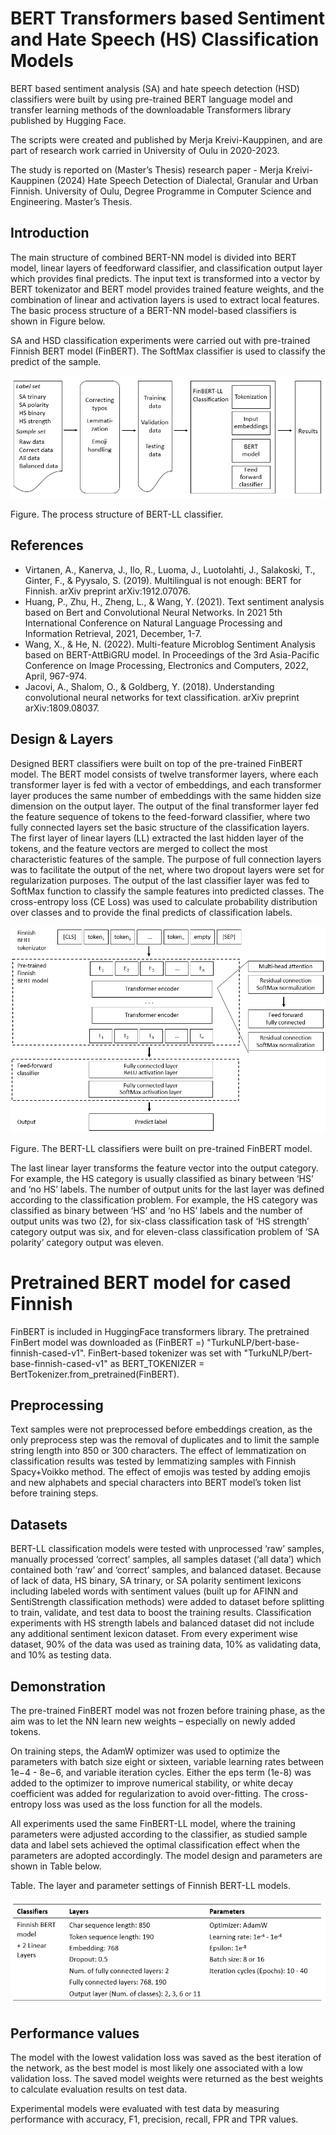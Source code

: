 # BERT Transformers based Sentiment and Hate Speech (HS) Classification Models

BERT based sentiment analysis (SA) and hate speech detection (HSD) classifiers were built by using pre-trained BERT language model and transfer learning methods of the downloadable Transformers library published by Hugging Face. 

The scripts were created and published by Merja Kreivi-Kauppinen, and
are part of research work carried in University of Oulu in 2020-2023.

The study is reported on (Master’s Thesis) research paper - 
Merja Kreivi-Kauppinen (2024) Hate Speech Detection of Dialectal, Granular and Urban Finnish. 
University of Oulu, Degree Programme in Computer Science and Engineering. Master’s Thesis.



## Introduction

The main structure of combined BERT-NN model is divided into BERT model, linear layers of feedforward classifier, and classification output layer which provides final predicts. The input text is transformed into a vector by BERT tokenizator and BERT model provides trained feature weights, and the combination of linear and activation layers is used to extract local features. The basic process structure of a BERT-NN model-based classifiers is shown in Figure below.

SA and HSD classification experiments were carried out with pre-trained Finnish BERT model (FinBERT). The SoftMax classifier is used to classify the predict of the sample.

![alt text](images/BERT_LL_model.png)

Figure. The process structure of BERT-LL classifier.



## References

 - Virtanen, A., Kanerva, J., Ilo, R., Luoma, J., Luotolahti, J., Salakoski, T., Ginter, F., & Pyysalo, S. (2019). Multilingual is not enough: BERT for Finnish. arXiv preprint arXiv:1912.07076. 
 - Huang, P., Zhu, H., Zheng, L., & Wang, Y. (2021). Text sentiment analysis based on Bert and Convolutional Neural Networks. In 2021 5th International Conference on Natural Language Processing and Information Retrieval, 2021, December, 1-7.
 - Wang, X., & He, N. (2022). Multi-feature Microblog Sentiment Analysis based on BERT-AttBiGRU model. In Proceedings of the 3rd Asia-Pacific Conference on Image Processing, Electronics and Computers, 2022, April, 967-974.
 - Jacovi, A., Shalom, O., & Goldberg, Y. (2018). Understanding convolutional neural networks for text classification. arXiv preprint arXiv:1809.08037.



## Design & Layers

Designed BERT classifiers were built on top of the pre-trained FinBERT model. The BERT model consists of twelve transformer layers, where each transformer layer is fed with a vector of embeddings, and each transformer layer produces the same number of embeddings with the same hidden size dimension on the output layer. The output of the final transformer layer fed the feature sequence of tokens to the feed-forward classifier, where two fully connected layers set the basic structure of the classification layers. The first layer of linear layers (LL) extracted the last hidden layer of the tokens, and the feature vectors are merged to collect the most characteristic features of the sample. The purpose of full connection layers was to facilitate the output of the net, where two dropout layers were set for regularization purposes. The output of the last classifier layer was fed to SoftMax function to classify the sample features into predicted classes. The cross-entropy loss (CE Loss) was used to calculate probability distribution over classes and to provide the final predicts of classification labels. 

![alt text](images/FinBERT_model.png)

Figure. The BERT-LL classifiers were built on pre-trained FinBERT model.

The last linear layer transforms the feature vector into the output category. For example, the HS category is usually classified as binary between ‘HS’ and ‘no HS’ labels. 
The number of output units for the last layer was defined according to the classification problem. 
For example, the HS category was classified as binary between ‘HS’ and ‘no HS’ labels and the number of output units was two (2), 
for six-class classification task of ‘HS strength’ category output was six, and for eleven-class classification problem of ‘SA polarity’ category output was eleven. 


# Pretrained BERT model for cased Finnish

FinBERT is included in HuggingFace transformers library. 
The pretrained FinBert model was downloaded as (FinBERT =) "TurkuNLP/bert-base-finnish-cased-v1".
FinBert-based tokenizer was set with "TurkuNLP/bert-base-finnish-cased-v1" as BERT_TOKENIZER = BertTokenizer.from_pretrained(FinBERT).


## Preprocessing

Text samples were not preprocessed before embeddings creation, as the only preprocess step was the removal of duplicates and to limit the sample string length into 850 or 300 characters. The effect of lemmatization on classification results was tested by lemmatizing samples with Finnish Spacy+Voikko method. The effect of emojis was tested by adding emojis and new alphabets and special characters into BERT model’s token list before training steps.


## Datasets

BERT-LL classification models were tested with unprocessed ‘raw’ samples, manually processed ‘correct’ samples, all samples dataset (‘all data’) which contained both ‘raw’ and ‘correct’ samples, and balanced dataset. Because of lack of data, HS binary, SA trinary, or SA polarity sentiment lexicons including labeled words with sentiment values (built up for AFINN and SentiStrength classification methods) were added to dataset before splitting to train, validate, and test data to boost the training results. Classification experiments with HS strength labels and balanced dataset did not include any additional sentiment lexicon dataset. From every experiment wise dataset, 90% of the data was used as training data, 10% as validating data, and 10% as testing data. 


## Demonstration

The pre-trained FinBERT model was not frozen before training phase, as the aim was to let the NN learn new weights – especially on newly added tokens.

On training steps, the AdamW optimizer was used to optimize the parameters with batch size eight or sixteen, variable learning rates between 1e−4 - 8e−6, and variable iteration cycles. Either the eps term (1e-8) was added to the optimizer to improve numerical stability, or white decay coefficient was added for regularization to avoid over-fitting. The cross-entropy loss was used as the loss function for all the models. 

All experiments used the same FinBERT-LL model, where the training parameters were adjusted according to the classifier, as studied sample data and label sets achieved the optimal classification effect when the parameters are adopted accordingly. The model design and parameters are shown in Table below.


Table. The layer and parameter settings of Finnish BERT-LL models.

![alt text](images/table_FinBERT.png)


## Performance values

The model with the lowest validation loss was saved as the best iteration of the network, 
as the best model is most likely one associated with a low validation loss. 
The saved model weights were returned as the best weights to calculate evaluation results on test data. 

Experimental models were evaluated with test data by measuring performance with accuracy, F1, precision, recall, FPR and TPR values.
